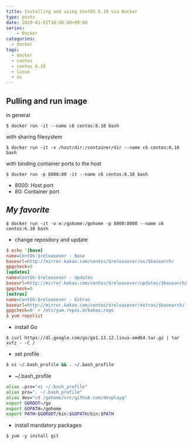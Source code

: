 ```yaml
---
title: Installing and using CentOS 6.10 via Docker 
type: posts
date: 2020-01-01T18:00:00+09:00
series:
    - Docker
categories: 
  - docker
tags: 
  - docker
  - centos
  - centos 6.10
  - linux
  - os
---
```


## Pulling and run image

in general

```
$ docker run -it --name c6 centos:6.10 bash
```
    
with sharing filesystem

```     
$ docker run -it -v /host/dir:/container/dir --name c6 centos:6.10 bash
```   

with binding container ports to the host

```        
$ docker run -p 8000:80 -it --name c6 centos:6.10 bash
```

- 8000: Host port
- 80: Container port 


## *My favorite*
    
```
$ docker run -it -v e:/gohome:/gohome -p 8000:8000 --name c6 centos:6.10 bash
```

- change repository and update

```ini
$ echo '[base]
name=CentOS-$releasever - Base
baseurl=http://mirror.kakao.com/centos/$releasever/os/$basearch/
gpgcheck=0 
[updates]
name=CentOS-$releasever - Updates
baseurl=http://mirror.kakao.com/centos/$releasever/updates/$basearch/
gpgcheck=0
[extras]
name=CentOS-$releasever - Extras
baseurl=http://mirror.kakao.com/centos/$releasever/extras/$basearch/
gpgcheck=0' > /etc/yum.repos.d/kakao.repo
$ yum repolist
```

- install Go

```
$ curl https://dl.google.com/go/go1.13.12.linux-amd64.tar.gz | tar xvfz - -C /
```

- set profile

```bash
$ vi ~/.bash_profile && . ~/.bash_profile
```

- ~/.bash_profile

```bash
alias .pro="vi ~/.bash_profile"
alias pro=". ~/.bash_profile"
alias dev="cd /gohome/src/github.com/devplayg"
export GOROOT=/go
export GOPATH=/gohome
export PATH=$GOROOT/bin:$GOPATH/bin:$PATH
```

- install mandatory packages

```
$ yum -y install git
```
